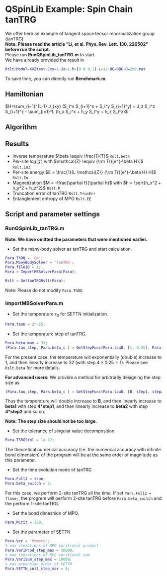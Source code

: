 # QSpinLib Example\: Spin Chain tanTRG
We offer here an example of tangent space tensor renormalization group (tanTRG). \
**Note: Please read the article "Li, et al. Phys. Rev. Lett. 130, 226502" before run the script.**\
Please run **RunQSpinLib_tanTRG.m** to start. \
We have already provided the result in
```matlab
Rslt/Model=XXZtest-Jxy=1-Jz=1-h=[0 0 0.1]-L=12-BC=OBC-D=200.mat
```
To save time, you can directly run **Benchmark.m**.


## Hamiltonian ##
$H=\sum_{i=1}^{L-1} J_{xy} (S_i^x S_{i+1}^x + S_i^y S_{i+1}^y) + J_z S_i^z S_{i+1}^z - \sum_{i=1}^L (h_x S_i^x + h_y S_i^y + h_z S_i^z)$

## Algorithm ##

## Results ##
* Inverse temperature $\beta \equiv \frac{1}{T}$ ```Rslt.beta```
* Per-site $log(\mathcal{Z})$ with $\mathcal{Z} \equiv {\rm Tr}[e^{-\beta H}]$ ```Rslt.LnZ```
* Per-site energy $E = \frac{1}{L \mathcal{Z}} {\rm Tr}[e^{-\beta H} H]$ ```Rslt.En```
* Magnetization $M = -\frac{\partial f}{\partial h}$ with $h = \sqrt{h_x^2 + h_y^2 + h_z^2}$ ```Rslt.M```
* Truncation error of tanTRG ```Rslt.TrunErr```
* Entanglement entropy of MPO ```Rslt.EE```
  
## Script and parameter settings ##

### RunQSpinLib_tanTRG.m ###
**Note: We have omitted the parameters that were mentioned earlier.**
* Set the many-body solver as tanTRG and start calculation.
```matlab
Para.ThDQ = 'Cm';
Para.ManyBodySolver = 'tanTRG';
Para.fileID = 1;
Para = ImportMBSolverPara(Para);

Rslt = GettanTRGRslt(Para);
```
Note: Please do not modify ```Para.ThDQ```.

### ImportMBSolverPara.m ###
* Set the temperature $\tau_0$ for SETTN initialization.
```matlab
Para.tau0 = 2^-15;
```

* Set the temperature step of tanTRG.
```matlab
Para.beta_max = 32;
[Para.tau_step, Para.beta_c ] = GetStepFunc(Para.tau0, [1, 0.25], Para.beta_max);
```
For the present case, the temperature will exponentially (double) increase to 1, and then linearly increase to 32 (with step $4\times0.25=1$). 
Please see ```Rslt.beta``` for more details. 

**For advanced users:**
We provide a method for arbitrarily designing the step size as
```matlab
[Para.tau_step, Para.beta_c ] = GetStepFunc(Para.tau0, [B, step1, step2, ..., stepN], [beta1, beta2, ..., beta_max]);
```
Thus the temperature will double increase to **B**, and then linearly increase to **beta1** with step **4*step1**, 
and then linearly increase to **beta2** with step **4*step2** and so on.

**Note: The step size should not be too large.**

* Set the tolerance of singular value decomposition.
```matlab
Para.TSRGStol = 1e-12;
```
The theoretical numerical accuracy (i.e. the numerical accuracy with infinite bond dimension) of the program will be at the same order of magnitude as this parameter.

* Set the time evolution mode of tanTRG
```matlab
Para.Full2 = true;
Para.beta_switch = 2; 
```
For this case, we perform 2-site tanTRG all the time. If set ```Para.Full2 = flase;```, the progrem will perform 2-site tanTRG before ```Para.beta_switch``` and the perform 1-site tanTRG.

* Set the bond dimesnion of MPO.
```matlab
Para.MCrit = 200;
```

* Set the parameter of SETTN
```matlab
Para.Ver = 'Memory';
% max iterations of MPO varitional product
Para.VariProd_step_max = 10000;
% max iterations of MPO varitional sum
Para.VariSum_step_max = 10000;
% max expensian order of SETTN
Para.SETTN_init_step_max = 4;
```





